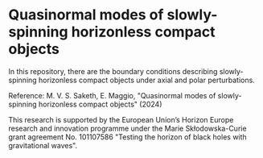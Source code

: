 # Quasinormal modes of slowly-spinning horizonless compact objects

In this repository, there are the boundary conditions describing slowly-spinning horizonless compact objects under axial and polar perturbations.

Reference:
M. V. S. Saketh, E. Maggio, "Quasinormal modes of slowly-spinning horizonless compact objects" (2024)


This research is supported by the European Union’s Horizon Europe research and innovation programme under the Marie Skłodowska-Curie grant agreement No. 101107586 "Testing the horizon of black holes with gravitational waves".
